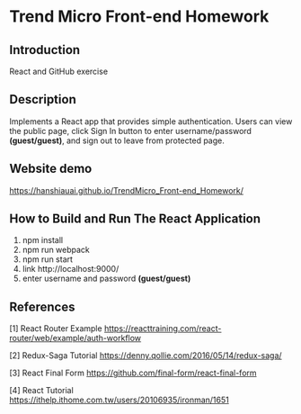 # Trend Micro Front-end Homework

Introduction
-------------
React and GitHub exercise

Description
-------------
Implements a React app that provides simple authentication.
Users can view the public page, click  Sign In  button to enter
username/password **(guest/guest)**, and sign out to leave from protected page.

Website demo
-------------
https://hanshiauai.github.io/TrendMicro_Front-end_Homework/

How to Build and Run The React Application
-------------
1. npm install
2. npm run webpack
3. npm run start
4. link http://localhost:9000/
5. enter username and password **(guest/guest)**

References
-------------
[1] React Router Example https://reacttraining.com/react-router/web/example/auth-workflow

[2] Redux-Saga Tutorial https://denny.qollie.com/2016/05/14/redux-saga/

[3] React Final Form https://github.com/final-form/react-final-form

[4] React Tutorial https://ithelp.ithome.com.tw/users/20106935/ironman/1651
